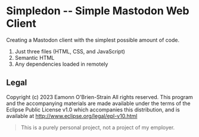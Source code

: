 # Simpledon -- Simple Mastodon Web Client

Creating a Mastodon client with the simplest possible amount of code.

1. Just three files (HTML, CSS, and JavaScript)
2. Semantic HTML
3. Any dependencies loaded in remotely

## Legal

Copyright (c) 2023 Eamonn O'Brien-Strain All rights reserved. This
program and the accompanying materials are made available under the
terms of the Eclipse Public License v1.0 which accompanies this
distribution, and is available at
http://www.eclipse.org/legal/epl-v10.html

> This is a purely personal project, not a project of my employer.

